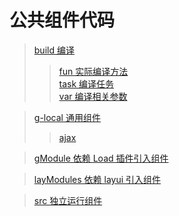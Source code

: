 # 公共组件代码

> [build 编译](./build/)
>
> > [fun 实际编译方法](./build/fun/)  
> > [task 编译任务](./build/task/)  
> > [var 编译相关参数](./build/var/)

> [g-local 通用组件](./g-lobal/)
>
> > [ajax](./g-lobal/ajax/)

> [gModule 依赖 Load 插件引入组件](./gModules/)

> [layModules 依赖 layui 引入组件](./layModules/)

> [src 独立运行组件](./src/)
